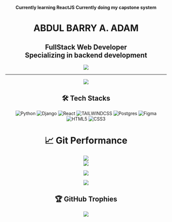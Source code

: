 <div align="center">

**Currently learning ReactJS**
**Currently doing my capstone system**


# ABDUL BARRY A. ADAM
<h2>FullStack Web Developer <br/>Specializing in backend development</h2>

![](https://i.pinimg.com/originals/ca/26/2e/ca262e0354eea311c41134c3e4bc3bc2.gif)

---
[![](https://visitor-badge.laobi.icu/badge?page_id=WareBar&icon=2&color=0)](https://visitcount.itsvg.in)

## 🛠️ Tech Stacks

![Python](https://img.shields.io/badge/python-3670A0?style=for-the-badge&logo=python&logoColor=ffdd54)
![Django](https://img.shields.io/badge/django-%23092E20.svg?style=for-the-badge&logo=django&logoColor=white) 
![React](https://img.shields.io/badge/react-%2320232a.svg?style=for-the-badge&logo=react&logoColor=%2361DAFB)
![TAILWINDCSS](https://img.shields.io/badge/tailwindcss-%2372B6.svg?style=for-the-badge&logo=tailwindcss&logoColor=blue) 
![Postgres](https://img.shields.io/badge/postgres-%23316192.svg?style=for-the-badge&logo=postgresql&logoColor=white) 
![Figma](https://img.shields.io/badge/figma-%23F24E1E.svg?style=for-the-badge&logo=figma&logoColor=white) 
![HTML5](https://img.shields.io/badge/html5-%23E34F26.svg?style=for-the-badge&logo=html5&logoColor=white)
![CSS3](https://img.shields.io/badge/css3-%231572B6.svg?style=for-the-badge&logo=css3&logoColor=white) 



# 📈 Git Performance
![](https://github-readme-stats.vercel.app/api?username=WareBar&theme=one_dark_pro&hide_border=false&include_all_commits=true&count_private=true)<br/>
![](https://github-readme-streak-stats.herokuapp.com/?user=WareBar&theme=one_dark_pro&hide_border=false)<br/>

![](https://wakatime.com/share/@WareBar/112bf09a-2c66-489d-81bf-b481866ed238.svg)

![](https://github-readme-stats.vercel.app/api/top-langs/?username=WareBar&theme=one_dark_pro&hide_border=false&include_all_commits=true&count_private=true&layout=compact)

## 🏆 GitHub Trophies
![](https://github-profile-trophy.vercel.app/?username=WareBar&theme=one_dark_pro&no-frame=true&no-bg=false&margin-w=4)



</div>





<!-- Proudly created with GPRM ( https://gprm.itsvg.in ) -->
